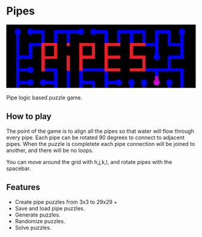 # Pipes

![Pipes](assets/github/banner.png)

Pipe logic based puzzle game.

## How to play

The point of the game is to align all the pipes so that water will flow through every pipe. Each pipe can be rotated 90 degrees to connect to adjacent pipes. When the puzzle is completete each pipe connection will be joined to another, and there will be no loops.

You can move around the grid with h,j,k,l, and rotate pipes with the spacebar.

## Features

* Create pipe puzzles from 3x3 to 29x29 +
* Save and load pipe puzzles.
* Generate puzzles.
* Randomize puzzles.
* Solve puzzles.
